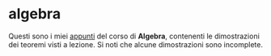 # algebra

Questi sono i miei [appunti](https://ph04.github.io/algebra/html/index.html) del corso di **Algebra**, contenenti le dimostrazioni dei teoremi visti a lezione. Si noti che alcune dimostrazioni sono incomplete.

